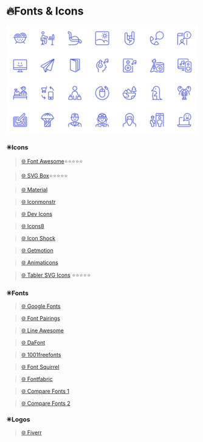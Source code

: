 # 🔥Fonts & Icons

<img alt="Speed" width="700px" src="/assets/images/icons.png"/>

### ✳Icons

> [🌐 Font Awesome](https://fontawesome.com/)⭐⭐⭐⭐⭐

> [🌐 SVG Box](https://svgbox.net)⭐⭐⭐⭐⭐

> [🌐 Material](https://material.io/resources/icons)

> [🌐 Iconmonstr](https://iconmonstr.com/)

> [🌐 Dev Icons](https://konpa.github.io/devicon/)

> [🌐 Icons8](https://icons8.com/animated-icons)

> [🌐 Icon Shock](https://www.iconshock.com/svg-icons/)

> [🌐 Getmotion](https://www.getmotion.io/)

> [🌐 Animaticons](http://animaticons.co/downloads/)

> [🌐 Tabler SVG Icons](https://tablericons.com/) ⭐⭐⭐⭐⭐

### ✳Fonts

> [🌐 Google Fonts](https://fonts.google.com/)

> [🌐 Font Pairings](https://fontpairings.bypeople.com/)

> [🌐 Line Awesome](https://icons8.com/line-awesome)

> [🌐 DaFont](https://www.dafont.com/)

> [🌐 1001freefonts](https://www.1001freefonts.com/)

> [🌐 Font Squirrel](https://www.fontsquirrel.com/)

> [🌐 Fontfabric](https://www.fontfabric.com/free-fonts/)

> [🌐 Compare Fonts 1](https://fontjoy.com/)

> [🌐 Compare Fonts 2](https://fontspark.app/)

### ✳Logos

> [🌐 Fiverr](https://www.fiverr.com/logo-maker)
